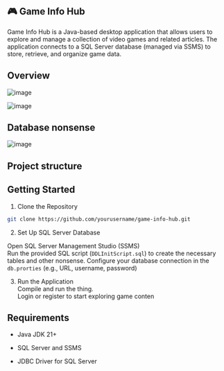 ## 🎮 Game Info Hub ##

Game Info Hub is a Java-based desktop application that allows users to explore and manage a collection of video games and related articles. The application connects to a SQL Server database (managed via SSMS) to store, retrieve, and organize game data.

## Overview ##
![image](https://github.com/user-attachments/assets/024153c3-dae1-49cf-bfbe-7dd0ba3a36b6)


![image](https://github.com/user-attachments/assets/0f929eaa-c79b-4daa-9e01-a9cf0f1cd05d)


## Database nonsense ## 

![image](https://github.com/user-attachments/assets/5ed2ca26-7698-475b-8978-0e8522662f04)


## Project structure

## Getting Started

1. Clone the Repository

```bash
git clone https://github.com/yourusername/game-info-hub.git
```

2. Set Up SQL Server Database  

Open SQL Server Management Studio (SSMS)  
Run the provided SQL script (`DDLInitScript.sql`) to create the necessary tables and other nonsense. 
Configure your database connection in the  `db.prorties` (e.g., URL, username, password)

3. Run the Application  
Compile and run the thing.  
Login or register to start exploring game conten

## Requirements ##

 - Java JDK 21+

 - SQL Server and SSMS

- JDBC Driver for SQL Server

